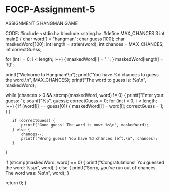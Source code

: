 # FOCP-Assignment-5

ASSIGNMENT 5
HANGMAN GAME
 
CODE:
#include <stdio.h>
#include <string.h>
#define MAX_CHANCES 3
int main() {
   char word[] = "hangman";
   char guess[100];
   char maskedWord[100];
   int length = strlen(word);
   int chances = MAX_CHANCES;
   int correctGuess;
 
   for (int i = 0; i < length; i++) {
       maskedWord[i] = '_';
   }
   maskedWord[length] = '\0';
 
   printf("Welcome to Hangman!\n");
   printf("You have %d chances to guess the word.\n", MAX_CHANCES);
   printf("The word to guess is: %s\n", maskedWord);
 
   while (chances > 0 && strcmp(maskedWord, word) != 0) {
       printf("Enter your guess: ");
       scanf("%s", guess);
       correctGuess = 0;
       for (int i = 0; i < length; i++) {
           if (word[i] == guess[0]) {
               maskedWord[i] = word[i];
               correctGuess = 1;
           }
       }
 
       if (correctGuess) {
           printf("Good guess! The word is now: %s\n", maskedWord);
       } else {
           chances--;
           printf("Wrong guess! You have %d chances left.\n", chances);
       }
   }
 
   if (strcmp(maskedWord, word) == 0) {
       printf("Congratulations! You guessed the word: %s\n", word);
   } else {
       printf("Sorry, you've run out of chances. The word was: %s\n", word);
   }
 
   return 0;
}
